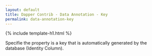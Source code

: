 ```yaml
---
layout: default
title: Dapper Contrib - Data Annotation - Key
permalink: data-annotation-key
---
```


{% include template-h1.html %}

Specifie the property is a key that is automatically generated by the database (Identity Column).
